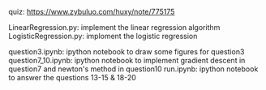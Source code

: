 quiz: https://www.zybuluo.com/huxy/note/775175

LinearRegression.py: implement the linear regression algorithm
LogisticRegression.py: imploment the logistic regression

question3.ipynb: ipython notebook to draw some figures for question3
question7_10.ipynb: ipython notebook to implement gradient descent in question7 and newton's method in question10
run.ipynb: ipython notebook to answer the questions 13-15 & 18-20
